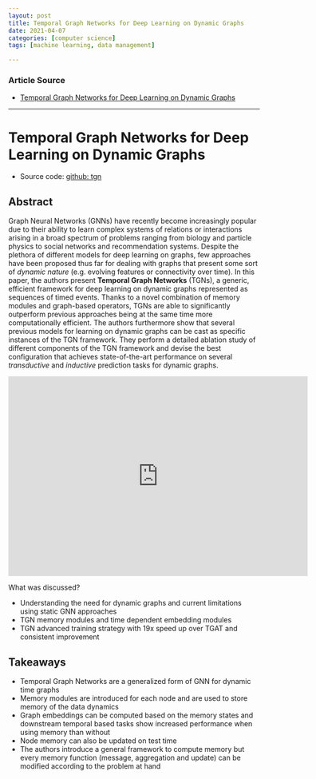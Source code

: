 ```yaml
---
layout: post
title: Temporal Graph Networks for Deep Learning on Dynamic Graphs
date: 2021-04-07
categories: [computer science]
tags: [machine learning, data management]

---
```


### Article Source

* [Temporal Graph Networks for Deep Learning on Dynamic Graphs](https://www.youtube.com/watch?v=W1GvX2ZcUmY&t=15s)

---

# Temporal Graph Networks for Deep Learning on Dynamic Graphs


* Source code: [github: tgn](https://github.com/twitter-research/tgn)


## Abstract

Graph Neural Networks (GNNs) have recently become increasingly popular due to their ability to learn complex systems of relations or interactions arising in a broad spectrum of problems ranging from biology and particle physics to social networks and recommendation systems. Despite the plethora of different models for deep learning on graphs, few approaches have been proposed thus far for dealing with graphs that present some sort of *dynamic nature* (e.g. evolving
features or connectivity over time). In this paper, the authors present **Temporal Graph Networks** (TGNs), a generic, efficient framework for deep learning on dynamic graphs represented as sequences of timed events. Thanks to a novel combination of memory modules and graph-based operators, TGNs are able to significantly outperform previous approaches being at the same time more computationally efficient. The authors furthermore show that several previous models for learning on dynamic graphs can be cast as specific instances of the TGN framework. They perform a detailed ablation study of different components of the TGN framework and devise the best configuration that achieves state-of-the-art performance on several *transductive* and *inductive* prediction tasks for dynamic graphs.

<iframe width="600" height="400" src="https://www.youtube.com/embed/W1GvX2ZcUmY" title="YouTube video player" frameborder="0" allow="accelerometer; autoplay; clipboard-write; encrypted-media; gyroscope; picture-in-picture" allowfullscreen></iframe>

What was discussed?

- Understanding the need for dynamic graphs and current limitations using static GNN approaches 
- TGN memory modules and time dependent embedding modules
- TGN advanced training strategy with 19x speed up over TGAT and consistent improvement


## Takeaways

* Temporal Graph Networks are a generalized form of GNN for dynamic time graphs
* Memory modules are introduced for each node and are used to store memory of the data dynamics
* Graph embeddings can be computed based on the memory states and downstream temporal based tasks show increased performance when using memory than without
* Node memory can also be updated on test time
* The authors introduce a general framework to compute memory but every memory function (message, aggregation and update) can be modified according to the problem at hand

